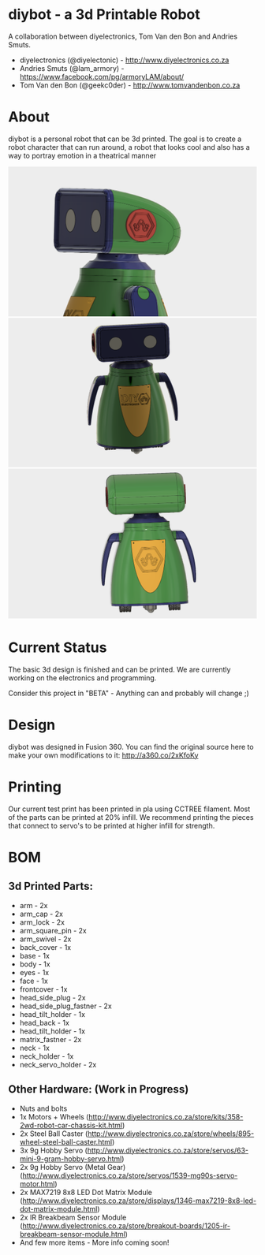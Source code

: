 # diybot - a 3d Printable Robot

A collaboration between diyelectronics, Tom Van den Bon and Andries Smuts.

* diyelectronics (@diyelectonic) - http://www.diyelectronics.co.za
* Andries Smuts (@lam_armory) - https://www.facebook.com/pg/armoryLAM/about/
* Tom Van den Bon (@geekc0der) - http://www.tomvandenbon.co.za

# About 
diybot is a personal robot that can be 3d printed. The goal is to create a robot character that can run around, a robot that looks cool and also has a way to portray emotion in a theatrical manner

![render1](images/3drender1.png?raw=true "render1")
![render2](images/3drender2.png?raw=true "render2")
![render3](images/3drender3.png?raw=true "render3")

# Current Status
The basic 3d design is finished and can be printed. We are currently working on the electronics and programming. 

Consider this project in "BETA" - Anything can and probably will change ;)

# Design
diybot was designed in Fusion 360. You can find the original source here to make your own modifications to it: http://a360.co/2xKfoKy

# Printing
Our current test print has been printed in pla using CCTREE filament. Most of the parts can be printed at  20% infill. We recommend printing the pieces that connect to servo's to be printed at higher infill for strength.

# BOM
## 3d Printed Parts:

* arm - 2x
* arm_cap - 2x
* arm_lock - 2x
* arm_square_pin - 2x
* arm_swivel - 2x
* back_cover - 1x
* base - 1x
* body - 1x
* eyes - 1x
* face - 1x
* frontcover - 1x
* head_side_plug - 2x
* head_side_plug_fastner - 2x
* head_tilt_holder - 1x
* head_back - 1x
* head_tilt_holder - 1x
* matrix_fastner - 2x
* neck - 1x
* neck_holder - 1x
* neck_servo_holder - 2x

## Other Hardware: (Work in Progress)

* Nuts and bolts
* 1x Motors + Wheels (http://www.diyelectronics.co.za/store/kits/358-2wd-robot-car-chassis-kit.html)
* 2x Steel Ball Caster (http://www.diyelectronics.co.za/store/wheels/895-wheel-steel-ball-caster.html)
* 3x 9g Hobby Servo (http://www.diyelectronics.co.za/store/servos/63-mini-9-gram-hobby-servo.html)
* 2x 9g Hobby Servo (Metal Gear) (http://www.diyelectronics.co.za/store/servos/1539-mg90s-servo-motor.html)
* 2x MAX7219 8x8 LED Dot Matrix Module (http://www.diyelectronics.co.za/store/displays/1346-max7219-8x8-led-dot-matrix-module.html)
* 2x IR Breakbeam Sensor Module (http://www.diyelectronics.co.za/store/breakout-boards/1205-ir-breakbeam-sensor-module.html)
* And few more items - More info coming soon!

